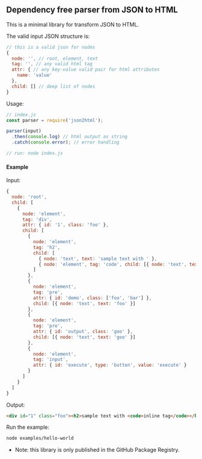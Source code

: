 ## Dependency free parser from JSON to HTML

This is a minimal library for transform JSON to HTML.

The valid input JSON structure is:
```js
// this is a valid json for nodes
{
  node: '', // root, element, text
  tag: '', // any valid html tag
  attr: { // any key-value valid pair for html attributes
  	name: 'value'
  },
  child: [] // deep list of nodes
}
```

Usage:
```js
// index.js
const parser = require('json2html');

parser(input)
  .then(console.log) // html output as string
  .catch(console.error); // error handling

// run: node index.js
```

#### Example

Input:
```js
{
  node: 'root',
  child: [
    {
      node: 'element',
      tag: 'div',
      attr: { id: '1', class: 'foo' },
      child: [
        {
          node: 'element',
          tag: 'h2',
          child: [
            { node: 'text', text: 'sample text with ' },
            { node: 'element', tag: 'code', child: [{ node: 'text', text: 'inline tag' }] }
          ]
        },
        {
          node: 'element',
          tag: 'pre',
          attr: { id: 'demo', class: ['foo', 'bar'] },
          child: [{ node: 'text', text: 'foo' }]
        },
        {
          node: 'element',
          tag: 'pre',
          attr: { id: 'output', class: 'goo' },
          child: [{ node: 'text', text: 'goo' }]
        },
        {
          node: 'element',
          tag: 'input',
          attr: { id: 'execute', type: 'button', value: 'execute' }
        }
      ]
    }
  ]
}
```

Output:
```html
<div id="1" class="foo"><h2>sample text with <code>inline tag</code></h2><pre id="demo" class="foo bar">foo</pre><pre id="output" class="goo">goo</pre><input id="execute" type="button" value="execute" /></div>
```

Run the example:
```sh
node examples/hello-world
```

* Note: this library is only published in the GitHub Package Registry.
